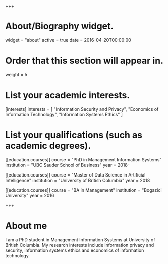 +++
# About/Biography widget.
widget = "about"
active = true
date = 2016-04-20T00:00:00

# Order that this section will appear in.
weight = 5

# List your academic interests.
[interests]
  interests = [
    "Information Security and Privacy",
    "Economics of Information Technology",
    "Information Systems Ethics"
  ]

# List your qualifications (such as academic degrees).
[[education.courses]]
  course = "PhD in Management Information Systems"
  institution = "UBC Sauder School of Business"
  year = 2018-

[[education.courses]]
  course = "Master of Data Science in Artificial Intelligence"
  institution = "University of British Columbia"
  year = 2018

[[education.courses]]
  course = "BA in Management"
  institution = "Bogazici University"
  year = 2016
 
+++

# About me

I am a PhD student in Management Information Systems at University of British Columbia. My research interests include information privacy and security, information systems ethics and economics of information technology.
